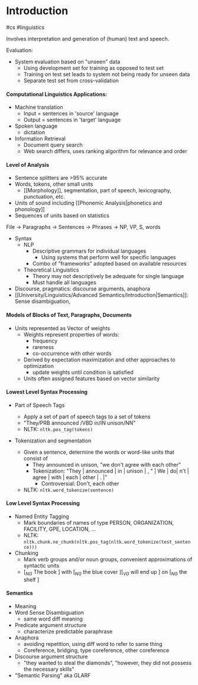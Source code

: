 # Introduction
#cs #linguistics 

Involves interpretation and generation of (human) text and speech. 

Evaluation:
- System evaluation based on "unseen" data
	- Using development set for training as opposed to test set
	- Training on test set leads to system not being ready for unseen data
	- Separate test set from cross-validation

#### Computational Linguistics Applications:

- Machine translation
	- Input = sentences in 'source' language
	- Output = sentences in 'target' language
- Spoken language
	- dictation
- Information Retrieval
	- Document query search
	- Web search differs, uses ranking algorithm for relevance and order

#### Level of Analysis

- Sentence splitters are >95% accurate
- Words, tokens, other small units
	- [[Morphology]], segmentation, part of speech, lexicography, punctuation, etc.
- Units of sound including [[Phonemic Analysis|phonetics and phonology]]
- Sequences of units based on statistics

File -> Paragraphs -> Sentences -> Phrases -> NP, VP, S, words

- Syntax
	- NLP
		- Descriptive grammars for individual languages
			- Using systems that perform well for specific languages
		- Combo of "frameworks" adopted based on available resources
	- Theoretical Linguistics
		- Theory may not descriptively be adequate for single language
		- Must handle all languages
- Discourse, pragmatics: discourse arguments, anaphora
- [[University/Linguistics/Advanced Semantics/Introduction|Semantics]]: Sense disambiguation, 

#### Models of Blocks of Text, Paragraphs, Documents

- Units represented as Vector of weights
	- Weights represent properties of words:
		- frequency
		- rareness
		- co-occurrence with other words
	- Derived by expectation maximization and other approaches to optimization
		- update weights until condition is satisfied
	- Units often assigned features based on vector similarity

#### Lowest Level Syntax Processing

- Part of Speech Tags
	- Apply a set of part of speech tags to a set of tokens 
	- "They/PRB announced /VBD in/IN unison/NN"
	- NLTK: `nltk.pos_tag(tokens)`
	  
- Tokenization and segmentation
	- Given a sentence, determine the words or word-like units that consist of 
		- They announced in unison,  "we don't agree with each other"
		- Tokenization: "They | announced | in | unison | , " | We | do| n't | agree | with | each | other | . |"
			- Controversial: Don't, each other
	- NLTK: `nltk.word_tokenize(sentence)`

#### Low Level Syntax Processing

- Named Entity Tagging
	- Mark boundaries of names of type PERSON, ORGANIZATION, FACILITY, GPE, LOCATION, ...
	- NLTK: `nltk.chunk.ne_chunk(nltk.pos_tag(nltk.word_tokenize(test_sentence)))`
- Chunking
	- Mark verb groups and/or noun groups, convenient approximations of syntactic units
	- $[_{NG} \text{ The book }] \text{ with }[_{NG} \text{ the blue cover }] [_{VG}\text{ will end up }] \text{ on } [_{NG} \text{ the shelf }]$  

#### Semantics

- Meaning
- Word Sense Disambiguation
	- same word diff meaning
- Predicate argument structure
	- characterize predictable paraphrase
- Anaphora
	- avoiding repetition, using diff word to refer to same thing
	- Coreference, bridging, type coreference, other coreference
- Discourse argument structure
	- "they wanted to steal the diamonds", "however, they did not possess the necessary skills"
- "Semantic Parsing" aka GLARF